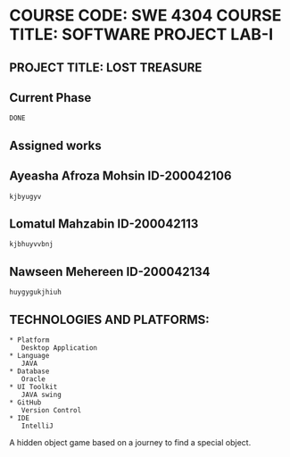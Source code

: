 # COURSE CODE: SWE 4304 COURSE TITLE: SOFTWARE PROJECT LAB-I

## PROJECT TITLE: LOST TREASURE

## Current Phase
```
DONE
```

## Assigned works  
 ## Ayeasha Afroza Mohsin  ID-200042106
 ```
 kjbyugyv
 ```
 ## Lomatul Mahzabin ID-200042113
 ```
 kjbhuyvvbnj
 ```
 ## Nawseen Mehereen ID-200042134
 ```
 huygygukjhiuh
 ```
 

## TECHNOLOGIES AND PLATFORMS:
```
* Platform 
   Desktop Application
* Language 
   JAVA
* Database 
   Oracle
* UI Toolkit 
   JAVA swing
* GitHub 
   Version Control
* IDE 
   IntelliJ
```



 
A hidden object game based on a journey to find a special object.
